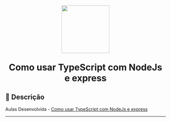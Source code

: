 <h1 align="center">
  <img src="https://vidafullstack.com.br/wp-content/uploads/2019/08/logo-4.png" alt="" width="150">
  <br>
  <p>Como usar TypeScript com NodeJs e express</p>
</h1>

## :custard: Descrição

<p>Aulas Desenvolvida - <a href="https://vidafullstack.com.br/javascript/como-usar-typescript-com-nodejs-e-express/">Como usar TypeScript com NodeJs e express</a></p>

---

 
